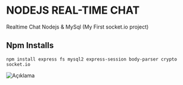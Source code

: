 # NODEJS REAL-TIME CHAT
Realtime Chat Nodejs &amp; MySql (My First socket.io project)

## Npm Installs
```npm install express fs mysql2 express-session body-parser crypto socket.io```

![Açıklama](https://github.com/emirsyss/realtime-chat/blob/main/image.png?raw=true)
